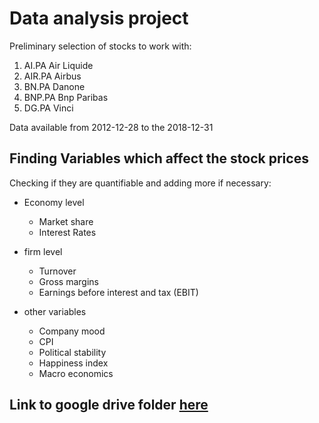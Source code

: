 # Data analysis project

Preliminary selection of stocks to work with:
1. AI.PA Air Liquide
2. AIR.PA Airbus 
3. BN.PA Danone
4. BNP.PA Bnp Paribas
5. DG.PA Vinci

Data available from 2012-12-28 to the 2018-12-31


## Finding Variables which affect the stock prices 
Checking if they are quantifiable and adding more if necessary:

* Economy level
  - Market share
  - Interest Rates

* firm level
  - Turnover
  - Gross margins
  - Earnings before interest and tax (EBIT)

* other variables
  - Company mood 
  - CPI
  - Political stability
  - Happiness index
  - Macro economics

## Link to google drive folder [here](https://drive.google.com/drive/folders/14ulQGg5NTOLZCl-Hjp6nEUceHBHyz7qX)

